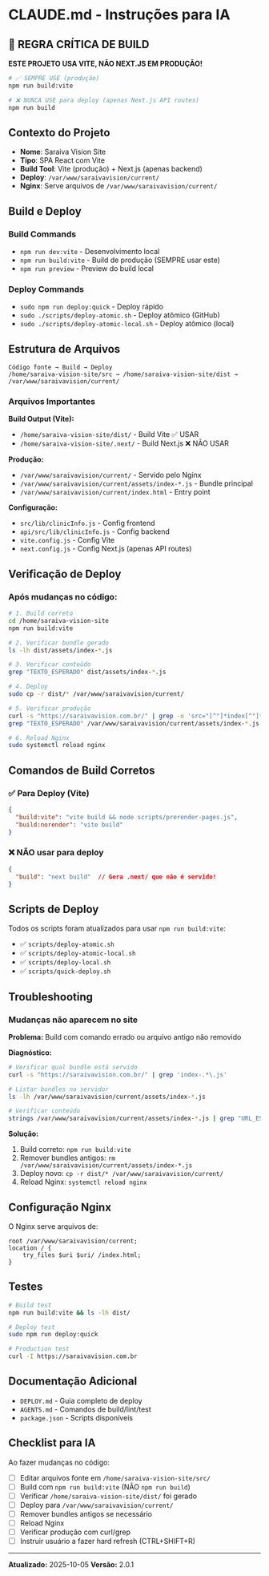 # CLAUDE.md - Instruções para IA

## 🚨 REGRA CRÍTICA DE BUILD

**ESTE PROJETO USA VITE, NÃO NEXT.JS EM PRODUÇÃO!**

```bash
# ✅ SEMPRE USE (produção)
npm run build:vite

# ❌ NUNCA USE para deploy (apenas Next.js API routes)
npm run build
```

## Contexto do Projeto

- **Nome**: Saraiva Vision Site
- **Tipo**: SPA React com Vite
- **Build Tool**: Vite (produção) + Next.js (apenas backend)
- **Deploy**: `/var/www/saraivavision/current/`
- **Nginx**: Serve arquivos de `/var/www/saraivavision/current/`

## Build e Deploy

### Build Commands
- `npm run dev:vite` - Desenvolvimento local
- `npm run build:vite` - Build de produção (SEMPRE usar este)
- `npm run preview` - Preview do build local

### Deploy Commands
- `sudo npm run deploy:quick` - Deploy rápido
- `sudo ./scripts/deploy-atomic.sh` - Deploy atômico (GitHub)
- `sudo ./scripts/deploy-atomic-local.sh` - Deploy atômico (local)

## Estrutura de Arquivos

```
Código fonte → Build → Deploy
/home/saraiva-vision-site/src → /home/saraiva-vision-site/dist → /var/www/saraivavision/current/
```

### Arquivos Importantes

**Build Output (Vite):**
- `/home/saraiva-vision-site/dist/` - Build Vite ✅ USAR
- `/home/saraiva-vision-site/.next/` - Build Next.js ❌ NÃO USAR

**Produção:**
- `/var/www/saraivavision/current/` - Servido pelo Nginx
- `/var/www/saraivavision/current/assets/index-*.js` - Bundle principal
- `/var/www/saraivavision/current/index.html` - Entry point

**Configuração:**
- `src/lib/clinicInfo.js` - Config frontend
- `api/src/lib/clinicInfo.js` - Config backend
- `vite.config.js` - Config Vite
- `next.config.js` - Config Next.js (apenas API routes)

## Verificação de Deploy

### Após mudanças no código:

```bash
# 1. Build correto
cd /home/saraiva-vision-site
npm run build:vite

# 2. Verificar bundle gerado
ls -lh dist/assets/index-*.js

# 3. Verificar conteúdo
grep "TEXTO_ESPERADO" dist/assets/index-*.js

# 4. Deploy
sudo cp -r dist/* /var/www/saraivavision/current/

# 5. Verificar produção
curl -s "https://saraivavision.com.br/" | grep -o 'src="[^"]*index[^"]*\.js"'
grep "TEXTO_ESPERADO" /var/www/saraivavision/current/assets/index-*.js

# 6. Reload Nginx
sudo systemctl reload nginx
```

## Comandos de Build Corretos

### ✅ Para Deploy (Vite)
```json
{
  "build:vite": "vite build && node scripts/prerender-pages.js",
  "build:norender": "vite build"
}
```

### ❌ NÃO usar para deploy
```json
{
  "build": "next build"  // Gera .next/ que não é servido!
}
```

## Scripts de Deploy

Todos os scripts foram atualizados para usar `npm run build:vite`:
- ✅ `scripts/deploy-atomic.sh`
- ✅ `scripts/deploy-atomic-local.sh`
- ✅ `scripts/deploy-local.sh`
- ✅ `scripts/quick-deploy.sh`

## Troubleshooting

### Mudanças não aparecem no site

**Problema:** Build com comando errado ou arquivo antigo não removido

**Diagnóstico:**
```bash
# Verificar qual bundle está servido
curl -s "https://saraivavision.com.br/" | grep 'index-.*\.js'

# Listar bundles no servidor
ls -lh /var/www/saraivavision/current/assets/index-*.js

# Verificar conteúdo
strings /var/www/saraivavision/current/assets/index-*.js | grep "URL_ESPERADA"
```

**Solução:**
1. Build correto: `npm run build:vite`
2. Remover bundles antigos: `rm /var/www/saraivavision/current/assets/index-*.js`
3. Deploy novo: `cp -r dist/* /var/www/saraivavision/current/`
4. Reload Nginx: `systemctl reload nginx`

## Configuração Nginx

O Nginx serve arquivos de:
```nginx
root /var/www/saraivavision/current;
location / {
    try_files $uri $uri/ /index.html;
}
```

## Testes

```bash
# Build test
npm run build:vite && ls -lh dist/

# Deploy test
sudo npm run deploy:quick

# Production test
curl -I https://saraivavision.com.br
```

## Documentação Adicional

- `DEPLOY.md` - Guia completo de deploy
- `AGENTS.md` - Comandos de build/lint/test
- `package.json` - Scripts disponíveis

## Checklist para IA

Ao fazer mudanças no código:

- [ ] Editar arquivos fonte em `/home/saraiva-vision-site/src/`
- [ ] Build com `npm run build:vite` (NÃO `npm run build`)
- [ ] Verificar `/home/saraiva-vision-site/dist/` foi gerado
- [ ] Deploy para `/var/www/saraivavision/current/`
- [ ] Remover bundles antigos se necessário
- [ ] Reload Nginx
- [ ] Verificar produção com curl/grep
- [ ] Instruir usuário a fazer hard refresh (CTRL+SHIFT+R)

---

**Atualizado:** 2025-10-05
**Versão:** 2.0.1
